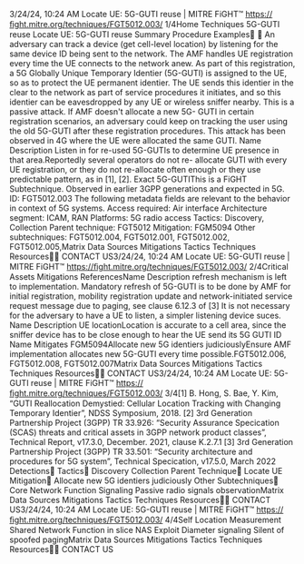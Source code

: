 3/24/24, 10:24 AM Locate UE: 5G-GUTI reuse | MITRE FiGHT™
https://ﬁght.mitre.org/techniques/FGT5012.003/ 1/4Home Techniques 5G-GUTI reuse
Locate UE: 5G-GUTI reuse
Summary
Procedure Examples󰅂 󰅂
An adversary can track a device (get cell-level location) by
listening for the same device ID being sent to the network.
The AMF handles UE registration every time the UE connects
to the network anew. As part of this registration, a 5G Globally
Unique Temporary Identi er (5G-GUTI) is assigned to the UE,
so as to protect the UE permanent identi er. The UE sends this
identi er in the clear to the network as part of service
procedures it initiates, and so this identi er can be
eavesdropped by any UE or wireless sniffer nearby.
This is a passive attack. If AMF doesn't allocate a new 5G-
GUTI in certain registration scenarios, an adversary could keep
on tracking the user using the old 5G-GUTI after these
registration procedures. This attack has been observed in 4G
where the UE were allocated the same GUTI.
Name Description
Listen in for re-used 5G-GUTIs to
determine UE presence in that
area.Reportedly several
operators do not re-
allocate GUTI with every
UE registration, or they
do not re-allocate often
enough or they use
predictable pattern, as
in [1], [2]. Exact 5G-GUTIThis is a FiGHT
Subtechnique.
Observed in earlier 3GPP
generations and expected in
5G.
ID: FGT5012.003
The following metadata
fields are relevant to the
behavior in context of 5G
systems.
Access required: Air
interface
Architecture segment:
ICAM, RAN
Platforms: 5G radio access
Tactics: Discovery,
Collection
Parent technique: FGT5012
Mitigation: FGM5094
Other subtechniques:
FGT5012.004,
FGT5012.001,
FGT5012.002,
FGT5012.005,Matrix Data Sources Mitigations Tactics Techniques Resources󰍝󰇙
CONTACT US3/24/24, 10:24 AM Locate UE: 5G-GUTI reuse | MITRE FiGHT™
https://ﬁght.mitre.org/techniques/FGT5012.003/ 2/4Critical Assets
Mitigations
ReferencesName Description
refresh mechanism is
left to implementation.
Mandatory refresh of
5G-GUTI is to be done
by AMF for initial
registration, mobility
registration update and
network-initiated service
request message due to
paging, see clause
6.12.3 of [3] It is not
necessary for the
adversary to have a UE
to listen, a simpler
listening device
su ces.
Name Description
UE locationLocation is accurate to
a cell area, since the
sniffer device has to be
close enough to hear
the UE send its 5G GUTI
ID Name Mitigates
FGM5094Allocate new 5G
identi ers
judiciouslyEnsure AMF
implementation
allocates new 5G-GUTI
every time possible.FGT5012.006,
FGT5012.008, FGT5012.007Matrix Data Sources Mitigations Tactics Techniques Resources󰍝󰇙
CONTACT US3/24/24, 10:24 AM Locate UE: 5G-GUTI reuse | MITRE FiGHT™
https://ﬁght.mitre.org/techniques/FGT5012.003/ 3/4[1] B. Hong, S. Bae, Y. Kim, “GUTI Reallocation Demysti ed:
Cellular Location Tracking with Changing Temporary
Identi er”, NDSS Symposium, 2018.
[2] 3rd Generation Partnership Project (3GPP) TR 33.926:
“Security Assurance Speci cation (SCAS) threats and critical
assets in 3GPP network product classes”, Technical Report,
v17.3.0, December. 2021, clause K.2.7.1
[3] 3rd Generation Partnership Project (3GPP) TR 33.501:
“Security architecture and procedures for 5G system”,
Technical Speci cation, v17.5.0, March 2022
Detections󰅀
Tactics󰅀
Discovery
Collection
Parent Technique󰅀
Locate UE
Mitigation󰅀
Allocate new 5G identi ers judiciously
Other Subtechniques󰅀
Core Network Function Signaling
Passive radio signals observationMatrix Data Sources Mitigations Tactics Techniques Resources󰍝󰇙
CONTACT US3/24/24, 10:24 AM Locate UE: 5G-GUTI reuse | MITRE FiGHT™
https://ﬁght.mitre.org/techniques/FGT5012.003/ 4/4Self Location Measurement
Shared Network Function in slice
NAS Exploit
Diameter signaling
Silent of spoofed pagingMatrix Data Sources Mitigations Tactics Techniques Resources󰍝󰇙
CONTACT US